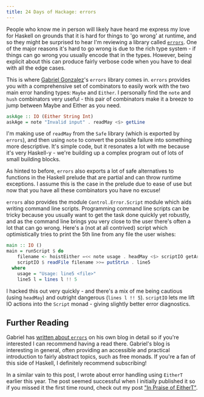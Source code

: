 ```yaml
---
title: 24 Days of Hackage: errors
---
```

People who know me in person will likely have heard me express my love for
Haskell on grounds that it is hard for things to 'go wrong' at runtime, and so
they might be surprised to hear I'm reviewing a library called
[`errors`](http://hackage.haskell.org/package/errors). One of the major reasons
it's hard to go wrong is due to the rich type system - if things can go wrong
you usually encode that in the types. However, being explicit about this can
produce fairly verbose code when you have to deal with all the edge cases.

This is where [Gabriel Gonzalez](http://haskellforall.com)'s `errors` library
comes in. `errors` provides you with a comprehensive set of combinators to
easily work with the two main error handing types: `Maybe` and `Either`. I
personally find the `note` and `hush` combinators very useful - this pair of
combinators make it a breeze to jump between Maybe and Either as you need.

```haskell
askAge :: IO (Either String Int)
askAge = note "Invalid input" . readMay <$> getLine
```

I'm making use of `readMay` from the `Safe` library (which is exported by
`errors`), and then using `note` to convert the possible failure into something
more descriptive. It's simple code, but it resonates a lot with me because it's
very Haskell-y - we're building up a complex program out of lots of small
building blocks.

As hinted to before, `errors` also exports a lot of safe alternatives to
functions in the Haskell prelude that are partial and can throw runtime
exceptions. I assume this is the case in the prelude due to ease of use but now
that you have all these combinators you have no excuse!

`errors` also provides the module `Control.Error.Script` module which aids
writing command line scripts. Programming command line scripts can be tricky
because you usually want to get the task done quickly yet robustly, and as the
command line brings you very close to the user there's often a lot that can go
wrong. Here's a (not at all contrived) script which optimistically tries to print
the 5th line from any file the user wishes:

```haskell
main :: IO ()
main = runScript $ do
    filename <- hoistEither =<< note usage . headMay <$> scriptIO getArgs
    scriptIO $ readFile filename >>= putStrLn . line5
  where
    usage = "Usage: line5 <file>"
    line5 l = lines l !! 5
```

I hacked this out very quickly - and there's a mix of me being cautious (using
`headMay`) and outright dangerous (`lines l !! 5`). `scriptIO` lets me lift IO
actions into the `Script` monad - giving slightly better error diagnostics.

## Further Reading

Gabriel has
[written about `errors`](http://www.haskellforall.com/2012/07/errors-10-simplified-error-handling.html)
on his own blog in detail so if you're interested I can recommend having a read
there. Gabriel's blog is interesting in general, often providing an accessible
and practical introduction to fairly abstract topics, such as free monads. If
you're a fan of this side of Haskell, I definitely recommend subscribing!

In a similar vain to this post, I wrote about error handling using `EitherT`
earlier this year. The post seemed successful when I initially published it so
if you missed it the first time round, check out my post
["In Praise of EitherT"](/posts/2012-07-24-in-praise-of-EitherT.html).
